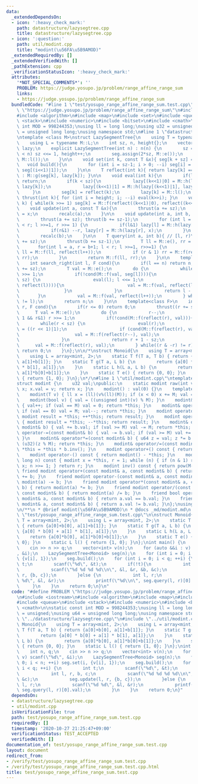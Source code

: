 ```yaml
---
data:
  _extendedDependsOn:
  - icon: ':heavy_check_mark:'
    path: datastructure/lazysegtree.cpp
    title: datastructure/lazysegtree.cpp
  - icon: ':question:'
    path: util/modint.cpp
    title: "modint(\u56FA\u5B9AMOD)"
  _extendedRequiredBy: []
  _extendedVerifiedWith: []
  _pathExtension: cpp
  _verificationStatusIcon: ':heavy_check_mark:'
  attributes:
    '*NOT_SPECIAL_COMMENTS*': ''
    PROBLEM: https://judge.yosupo.jp/problem/range_affine_range_sum
    links:
    - https://judge.yosupo.jp/problem/range_affine_range_sum
  bundledCode: "#line 1 \"test/yosupo_range_affine_range_sum.test.cpp\"\n#define PROBLEM\
    \ \"https://judge.yosupo.jp/problem/range_affine_range_sum\"\n#include <iostream>\n\
    #include <algorithm>\n#include <map>\n#include <set>\n#include <queue>\n#include\
    \ <stack>\n#include <numeric>\n#include <bitset>\n#include <cmath>\n\nstatic const\
    \ int MOD = 998244353;\nusing ll = long long;\nusing u32 = unsigned;\nusing u64\
    \ = unsigned long long;\nusing namespace std;\n#line 1 \"datastructure/lazysegtree.cpp\"\
    \ntemplate <class M>\nstruct LazySegmentTree{\n    using T = typename M::T;\n\
    \    using L = typename M::L;\n    int sz, n, height{};\n    vector<T> seg; vector<L>\
    \ lazy;\n    explicit LazySegmentTree(int n) : n(n) {\n        sz = 1; while(sz\
    \ < n) sz <<= 1, height++;\n        seg.assign(2*sz, M::e());\n        lazy.assign(2*sz,\
    \ M::l());\n    }\n\n    void set(int k, const T &x){ seg[k + sz] = x; }\n\n \
    \   void build(){\n        for (int i = sz-1; i > 0; --i) seg[i] = M::f(seg[i<<1],\
    \ seg[(i<<1)|1]);\n    }\n\n    T reflect(int k){ return lazy[k] == M::l() ? seg[k]\
    \ : M::g(seg[k], lazy[k]); }\n\n    void eval(int k){\n        if(lazy[k] == M::l())\
    \ return;\n        if(k < sz){\n            lazy[(k<<1)|0] = M::h(lazy[(k<<1)|0],\
    \ lazy[k]);\n            lazy[(k<<1)|1] = M::h(lazy[(k<<1)|1], lazy[k]);\n   \
    \     }\n        seg[k] = reflect(k);\n        lazy[k] = M::l();\n    }\n    void\
    \ thrust(int k){ for (int i = height; i; --i) eval(k>>i); }\n    void recalc(int\
    \ k) { while(k >>= 1) seg[k] = M::f(reflect((k<<1)|0), reflect((k<<1)|1));}\n\n\
    \    void update(int a, const T &x){\n        thrust(a += sz);\n        seg[a]\
    \ = x;\n        recalc(a);\n    }\n\n    void update(int a, int b, const L &x){\n\
    \        thrust(a += sz); thrust(b += sz-1);\n        for (int l = a, r = b+1;l\
    \ < r; l >>=1, r >>= 1) {\n            if(l&1) lazy[l] = M::h(lazy[l], x), l++;\n\
    \            if(r&1) --r, lazy[r] = M::h(lazy[r], x);\n        }\n        recalc(a);\n\
    \        recalc(b);\n    }\n\n    T query(int a, int b){ // [l, r)\n        thrust(a\
    \ += sz);\n        thrust(b += sz-1);\n        T ll = M::e(), rr = M::e();\n \
    \       for(int l = a, r = b+1; l < r; l >>=1, r>>=1) {\n            if (l & 1)\
    \ ll = M::f(ll, reflect(l++));\n            if (r & 1) rr = M::f(reflect(--r),\
    \ rr);\n        }\n        return M::f(ll, rr);\n    }\n\n    template<class F>\n\
    \    int search_right(int l, F cond){\n        if(l == n) return n;\n        thrust(l\
    \ += sz);\n        T val = M::e();\n        do {\n            while(!(l&1)) l\
    \ >>= 1;\n            if(!cond(M::f(val, seg[l]))){\n                while(l <\
    \ sz) {\n                    eval(l); l <<= 1;\n                    if (cond(M::f(val,\
    \ reflect(l)))){\n                        val = M::f(val, reflect(l++));\n   \
    \                 }\n                }\n                return l - sz;\n     \
    \       }\n            val = M::f(val, reflect(l++));\n        } while((l & -l)\
    \ != l);\n        return n;\n    }\n\n    template<class F>\n    int search_left(int\
    \ r, F cond){\n        if(r <= 0) return 0;\n        thrust((r += sz)-1);\n  \
    \      T val = M::e();\n        do {\n            r--;\n            while(r >\
    \ 1 && r&1) r >>= 1;\n            if(!cond(M::f(reflect(r), val))){\n        \
    \        while(r < sz) {\n                    eval(r);\n                    r\
    \ = ((r << 1)|1);\n                    if (cond(M::f(reflect(r), val))){\n   \
    \                     val = M::f(reflect(r--), val);\n                    }\n\
    \                }\n                return r + 1 - sz;\n            }\n      \
    \      val = M::f(reflect(r), val);\n        } while((r & -r) != r);\n       \
    \ return 0;\n    }\n};\n\n/*\nstruct Monoid{\n    using T = array<mint, 2>;\n\
    \    using L = array<mint, 2>;\n    static T f(T a, T b) { return {a[0]+b[0],\
    \ a[1]+b[1]}; }\n    static T g(T a, L b) {\n        return {a[0] * b[0] + a[1]\
    \ * b[1], a[1]};\n    }\n    static L h(L a, L b) {\n        return {a[0]*b[0],\
    \ a[1]*b[0]+b[1]};\n    }\n    static T e() { return {0, 0}; }\n    static L l()\
    \ { return {1, 0}; }\n};\n*/\n#line 1 \"util/modint.cpp\"\ntemplate <u32 M>\n\
    struct modint {\n    u32 val;\npublic:\n    static modint raw(int v) { modint\
    \ x; x.val = v; return x; }\n    modint() : val(0) {}\n    template <class T>\n\
    \    modint(T v) { ll x = (ll)(v%(ll)(M)); if (x < 0) x += M; val = u32(x); }\n\
    \    modint(bool v) { val = ((unsigned int)(v) % M); }\n    modint& operator++()\
    \ { val++; if (val == M) val = 0; return *this; }\n    modint& operator--() {\
    \ if (val == 0) val = M; val--; return *this; }\n    modint operator++(int) {\
    \ modint result = *this; ++*this; return result; }\n    modint operator--(int)\
    \ { modint result = *this; --*this; return result; }\n    modint& operator+=(const\
    \ modint& b) { val += b.val; if (val >= M) val -= M; return *this; }\n    modint&\
    \ operator-=(const modint& b) { val -= b.val; if (val >= M) val += M; return *this;\
    \ }\n    modint& operator*=(const modint& b) { u64 z = val; z *= b.val; val =\
    \ (u32)(z % M); return *this; }\n    modint& operator/=(const modint& b) { return\
    \ *this = *this * b.inv(); }\n    modint operator+() const { return *this; }\n\
    \    modint operator-() const { return modint() - *this; }\n    modint pow(long\
    \ long n) const { modint x = *this, r = 1; while (n) { if (n & 1) r *= x; x *=\
    \ x; n >>= 1; } return r; }\n    modint inv() const { return pow(M-2); }\n   \
    \ friend modint operator+(const modint& a, const modint& b) { return modint(a)\
    \ += b; }\n    friend modint operator-(const modint& a, const modint& b) { return\
    \ modint(a) -= b; }\n    friend modint operator*(const modint& a, const modint&\
    \ b) { return modint(a) *= b; }\n    friend modint operator/(const modint& a,\
    \ const modint& b) { return modint(a) /= b; }\n    friend bool operator==(const\
    \ modint& a, const modint& b) { return a.val == b.val; }\n    friend bool operator!=(const\
    \ modint& a, const modint& b) { return a.val != b.val; }\n};\nusing mint = modint<MOD>;\n\
    \n/**\n * @brief modint(\u56FA\u5B9AMOD)\n * @docs _md/modint.md\n */\n#line 19\
    \ \"test/yosupo_range_affine_range_sum.test.cpp\"\n\nstruct Monoid{\n    using\
    \ T = array<mint, 2>;\n    using L = array<mint, 2>;\n    static T f(T a, T b)\
    \ { return {a[0]+b[0], a[1]+b[1]}; }\n    static T g(T a, L b) {\n        return\
    \ {a[0] * b[0] + a[1] * b[1], a[1]};\n    }\n    static L h(L a, L b) {\n    \
    \    return {a[0]*b[0], a[1]*b[0]+b[1]};\n    }\n    static T e() { return {0,\
    \ 0}; }\n    static L l() { return {1, 0}; }\n};\nint main() {\n    int n, q;\n\
    \    cin >> n >> q;\n    vector<int> v(n);\n    for (auto &&i : v) scanf(\"%d\"\
    , &i);\n    LazySegmentTree<Monoid> seg(n);\n    for (int i = 0; i < n; ++i) seg.set(i,\
    \ {v[i], 1});\n    seg.build();\n    for (int i = 0; i < q; ++i) {\n        int\
    \ t;\n        scanf(\"%d\", &t);\n        if(!t){\n            int l, r, b, c;\n\
    \            scanf(\"%d %d %d %d\\n\", &l, &r, &b, &c);\n            seg.update(l,\
    \ r, {b, c});\n        }else {\n            int l, r;\n            scanf(\"%d\
    \ %d\", &l, &r);\n            printf(\"%d\\n\", seg.query(l, r)[0].val);\n   \
    \     }\n    }\n    return 0;\n}\n"
  code: "#define PROBLEM \"https://judge.yosupo.jp/problem/range_affine_range_sum\"\
    \n#include <iostream>\n#include <algorithm>\n#include <map>\n#include <set>\n\
    #include <queue>\n#include <stack>\n#include <numeric>\n#include <bitset>\n#include\
    \ <cmath>\n\nstatic const int MOD = 998244353;\nusing ll = long long;\nusing u32\
    \ = unsigned;\nusing u64 = unsigned long long;\nusing namespace std;\n#include\
    \ \"../datastructure/lazysegtree.cpp\"\n#include \"../util/modint.cpp\"\n\nstruct\
    \ Monoid{\n    using T = array<mint, 2>;\n    using L = array<mint, 2>;\n    static\
    \ T f(T a, T b) { return {a[0]+b[0], a[1]+b[1]}; }\n    static T g(T a, L b) {\n\
    \        return {a[0] * b[0] + a[1] * b[1], a[1]};\n    }\n    static L h(L a,\
    \ L b) {\n        return {a[0]*b[0], a[1]*b[0]+b[1]};\n    }\n    static T e()\
    \ { return {0, 0}; }\n    static L l() { return {1, 0}; }\n};\nint main() {\n\
    \    int n, q;\n    cin >> n >> q;\n    vector<int> v(n);\n    for (auto &&i :\
    \ v) scanf(\"%d\", &i);\n    LazySegmentTree<Monoid> seg(n);\n    for (int i =\
    \ 0; i < n; ++i) seg.set(i, {v[i], 1});\n    seg.build();\n    for (int i = 0;\
    \ i < q; ++i) {\n        int t;\n        scanf(\"%d\", &t);\n        if(!t){\n\
    \            int l, r, b, c;\n            scanf(\"%d %d %d %d\\n\", &l, &r, &b,\
    \ &c);\n            seg.update(l, r, {b, c});\n        }else {\n            int\
    \ l, r;\n            scanf(\"%d %d\", &l, &r);\n            printf(\"%d\\n\",\
    \ seg.query(l, r)[0].val);\n        }\n    }\n    return 0;\n}"
  dependsOn:
  - datastructure/lazysegtree.cpp
  - util/modint.cpp
  isVerificationFile: true
  path: test/yosupo_range_affine_range_sum.test.cpp
  requiredBy: []
  timestamp: '2020-10-27 21:25:47+09:00'
  verificationStatus: TEST_ACCEPTED
  verifiedWith: []
documentation_of: test/yosupo_range_affine_range_sum.test.cpp
layout: document
redirect_from:
- /verify/test/yosupo_range_affine_range_sum.test.cpp
- /verify/test/yosupo_range_affine_range_sum.test.cpp.html
title: test/yosupo_range_affine_range_sum.test.cpp
---
```

